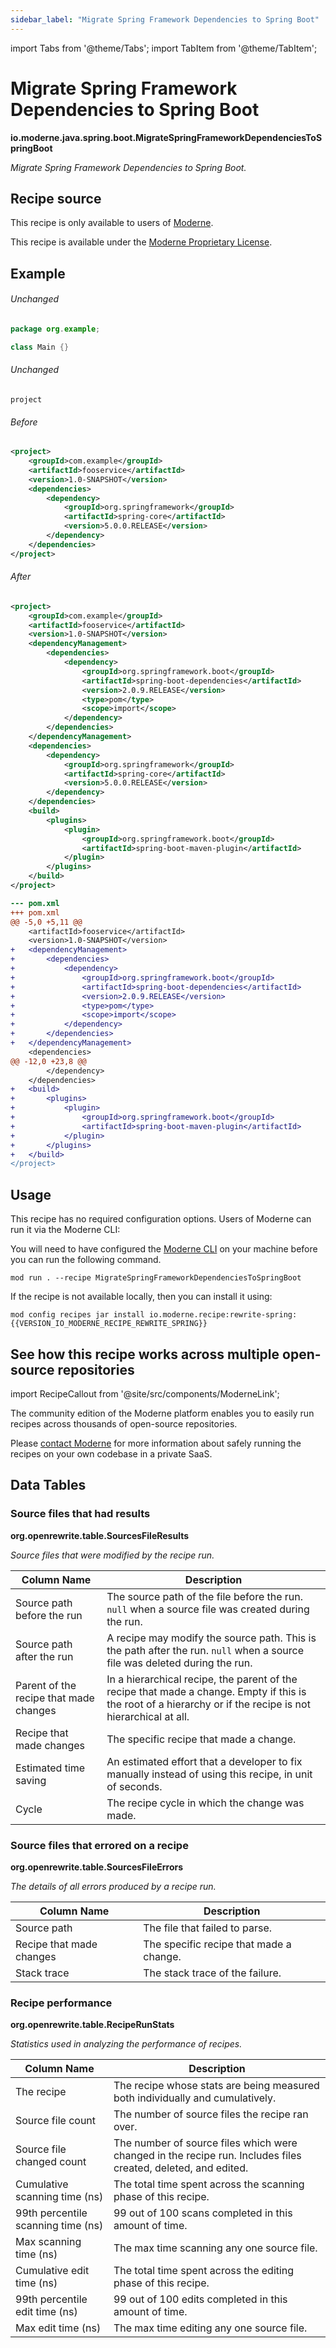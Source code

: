```yaml
---
sidebar_label: "Migrate Spring Framework Dependencies to Spring Boot"
---
```


import Tabs from '@theme/Tabs';
import TabItem from '@theme/TabItem';

# Migrate Spring Framework Dependencies to Spring Boot

**io.moderne.java.spring.boot.MigrateSpringFrameworkDependenciesToSpringBoot**

_Migrate Spring Framework Dependencies to Spring Boot._

## Recipe source

This recipe is only available to users of [Moderne](https://docs.moderne.io/).


This recipe is available under the [Moderne Proprietary License](https://docs.moderne.io/licensing/overview).

## Example


###### Unchanged
```java
package org.example;

class Main {}
```

###### Unchanged
```mavenProject
project
```

<Tabs groupId="beforeAfter">
<TabItem value="pom.xml" label="pom.xml">


###### Before
```xml title="pom.xml"
<project>
    <groupId>com.example</groupId>
    <artifactId>fooservice</artifactId>
    <version>1.0-SNAPSHOT</version>
    <dependencies>
        <dependency>
            <groupId>org.springframework</groupId>
            <artifactId>spring-core</artifactId>
            <version>5.0.0.RELEASE</version>
        </dependency>
    </dependencies>
</project>
```

###### After
```xml title="pom.xml"
<project>
    <groupId>com.example</groupId>
    <artifactId>fooservice</artifactId>
    <version>1.0-SNAPSHOT</version>
    <dependencyManagement>
        <dependencies>
            <dependency>
                <groupId>org.springframework.boot</groupId>
                <artifactId>spring-boot-dependencies</artifactId>
                <version>2.0.9.RELEASE</version>
                <type>pom</type>
                <scope>import</scope>
            </dependency>
        </dependencies>
    </dependencyManagement>
    <dependencies>
        <dependency>
            <groupId>org.springframework</groupId>
            <artifactId>spring-core</artifactId>
            <version>5.0.0.RELEASE</version>
        </dependency>
    </dependencies>
    <build>
        <plugins>
            <plugin>
                <groupId>org.springframework.boot</groupId>
                <artifactId>spring-boot-maven-plugin</artifactId>
            </plugin>
        </plugins>
    </build>
</project>
```

</TabItem>
<TabItem value="diff" label="Diff" >

```diff
--- pom.xml
+++ pom.xml
@@ -5,0 +5,11 @@
    <artifactId>fooservice</artifactId>
    <version>1.0-SNAPSHOT</version>
+   <dependencyManagement>
+       <dependencies>
+           <dependency>
+               <groupId>org.springframework.boot</groupId>
+               <artifactId>spring-boot-dependencies</artifactId>
+               <version>2.0.9.RELEASE</version>
+               <type>pom</type>
+               <scope>import</scope>
+           </dependency>
+       </dependencies>
+   </dependencyManagement>
    <dependencies>
@@ -12,0 +23,8 @@
        </dependency>
    </dependencies>
+   <build>
+       <plugins>
+           <plugin>
+               <groupId>org.springframework.boot</groupId>
+               <artifactId>spring-boot-maven-plugin</artifactId>
+           </plugin>
+       </plugins>
+   </build>
</project>
```
</TabItem>
</Tabs>


## Usage

This recipe has no required configuration options. Users of Moderne can run it via the Moderne CLI:
<Tabs groupId="projectType">


<TabItem value="moderne-cli" label="Moderne CLI">

You will need to have configured the [Moderne CLI](https://docs.moderne.io/user-documentation/moderne-cli/getting-started/cli-intro) on your machine before you can run the following command.

```shell title="shell"
mod run . --recipe MigrateSpringFrameworkDependenciesToSpringBoot
```

If the recipe is not available locally, then you can install it using:
```shell
mod config recipes jar install io.moderne.recipe:rewrite-spring:{{VERSION_IO_MODERNE_RECIPE_REWRITE_SPRING}}
```
</TabItem>
</Tabs>

## See how this recipe works across multiple open-source repositories

import RecipeCallout from '@site/src/components/ModerneLink';

<RecipeCallout link="https://app.moderne.io/recipes/io.moderne.java.spring.boot.MigrateSpringFrameworkDependenciesToSpringBoot" />

The community edition of the Moderne platform enables you to easily run recipes across thousands of open-source repositories.

Please [contact Moderne](https://moderne.io/product) for more information about safely running the recipes on your own codebase in a private SaaS.
## Data Tables

<Tabs groupId="data-tables">
<TabItem value="org.openrewrite.table.SourcesFileResults" label="SourcesFileResults">

### Source files that had results
**org.openrewrite.table.SourcesFileResults**

_Source files that were modified by the recipe run._

| Column Name | Description |
| ----------- | ----------- |
| Source path before the run | The source path of the file before the run. `null` when a source file was created during the run. |
| Source path after the run | A recipe may modify the source path. This is the path after the run. `null` when a source file was deleted during the run. |
| Parent of the recipe that made changes | In a hierarchical recipe, the parent of the recipe that made a change. Empty if this is the root of a hierarchy or if the recipe is not hierarchical at all. |
| Recipe that made changes | The specific recipe that made a change. |
| Estimated time saving | An estimated effort that a developer to fix manually instead of using this recipe, in unit of seconds. |
| Cycle | The recipe cycle in which the change was made. |

</TabItem>

<TabItem value="org.openrewrite.table.SourcesFileErrors" label="SourcesFileErrors">

### Source files that errored on a recipe
**org.openrewrite.table.SourcesFileErrors**

_The details of all errors produced by a recipe run._

| Column Name | Description |
| ----------- | ----------- |
| Source path | The file that failed to parse. |
| Recipe that made changes | The specific recipe that made a change. |
| Stack trace | The stack trace of the failure. |

</TabItem>

<TabItem value="org.openrewrite.table.RecipeRunStats" label="RecipeRunStats">

### Recipe performance
**org.openrewrite.table.RecipeRunStats**

_Statistics used in analyzing the performance of recipes._

| Column Name | Description |
| ----------- | ----------- |
| The recipe | The recipe whose stats are being measured both individually and cumulatively. |
| Source file count | The number of source files the recipe ran over. |
| Source file changed count | The number of source files which were changed in the recipe run. Includes files created, deleted, and edited. |
| Cumulative scanning time (ns) | The total time spent across the scanning phase of this recipe. |
| 99th percentile scanning time (ns) | 99 out of 100 scans completed in this amount of time. |
| Max scanning time (ns) | The max time scanning any one source file. |
| Cumulative edit time (ns) | The total time spent across the editing phase of this recipe. |
| 99th percentile edit time (ns) | 99 out of 100 edits completed in this amount of time. |
| Max edit time (ns) | The max time editing any one source file. |

</TabItem>

</Tabs>
